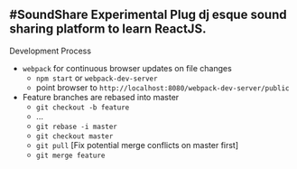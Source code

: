 #SoundShare
Experimental Plug dj esque sound sharing platform to learn ReactJS.
-----------------
Development Process

* ``webpack`` for continuous browser updates on file changes
    - ``npm start`` or ``webpack-dev-server``
    - point browser to ``http://localhost:8080/webpack-dev-server/public``
* Feature branches are rebased into master
    - ``git checkout -b feature``
    - ...
    - ``git rebase -i master``
    - ``git checkout master``
    - ``git pull`` [Fix potential merge conflicts on master first]
    - ``git merge feature``
